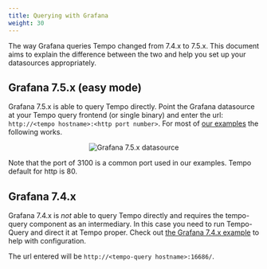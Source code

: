 ```yaml
---
title: Querying with Grafana
weight: 30
---
```


The way Grafana queries Tempo changed from 7.4.x to 7.5.x. This document aims to explain the difference between the two
and help you set up your datasources appropriately.

## Grafana 7.5.x (easy mode)

Grafana 7.5.x is able to query Tempo directly. Point the Grafana datasource at your Tempo query frontend (or single 
binary) and enter the url: `http://<tempo hostname>:<http port number>`. For most of [our examples](https://github.com/grafana/tempo/tree/master/example/docker-compose) the following works.

<p align="center"><img src="../ds75.png" alt="Grafana 7.5.x datasource"></p>  

Note that the port of 3100 is a common port used in our examples. Tempo default for http is 80.


## Grafana 7.4.x

Grafana 7.4.x is *not* able to query Tempo directly and requires the tempo-query component as an intermediary. In this case 
you need to run Tempo-Query and direct it at Tempo proper. Check out [the Grafana 7.4.x example](https://github.com/grafana/tempo/tree/master/example/docker-compose#grafana-74x) to help with configuration.

The url entered will be `http://<tempo-query hostname>:16686/`.